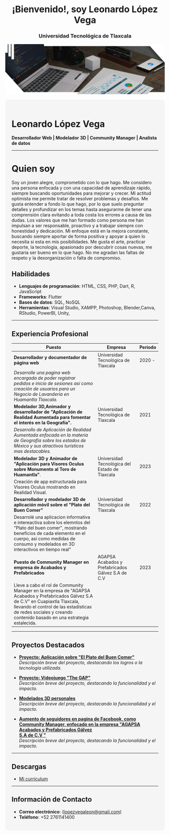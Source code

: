 
<h1 align="center">¡Bienvenido!, soy Leonardo López Vega</h1>
<h3 align="center">Universidad Tecnológica de Tlaxcala</h3>
<p align="center"> <img src="https://github.com/Bisonte555/Bisonte555/blob/main/Render1.1.png"></p>


<div style="background-color: #f5f5f5; padding: 20px; border-radius: 10px;">

# Leonardo López Vega

**Desarrollador Web | Modelador 3D | Community Manager | Analista de datos**

---
<h1><strong>Quien soy</strong></h1>
Soy un joven alegre, comprometido con lo que hago. Me considero una persona enfocada y con una capacidad de aprendizaje rápido, siempre buscando oportunidades para mejorar y crecer. Mi actitud optimista me permite tratar de resolver problemas y desafíos. Me gusta entender a fondo lo que hago, por lo que suelo preguntar detalles y profundizar en los temas hasta asegurarme de tener una comprensión clara evitando a toda costa los errores a causa de las dudas. Los valores que me han formado como persona me han impulsan a ser responsable, proactivo y a trabajar siempre con honestidad y dedicación. Mi enfoque está en la mejora constante, buscando siempre aportar de forma positiva y apoyar a quien lo necesita si esta en mis posibilidades. Me gusta el arte, practicar deporte, la tecnología, apasionado por descubrir cosas nuevas, me gustaria ser bueno en lo que hago. No me agradan las faltas de respeto y la desorganización o falta de compromiso.

## Habilidades
- **Lenguajes de programación**: HTML, CSS, PHP, Dart, R, JavaScript 
- **Frameworks**: Flutter
- **Bases de datos**: SQL, NoSQL
- **Herramientas**: Visual Studio, XAMPP, Photoshop, Blender,Canva, RStudio, PowerBI, Unity, 

---

## Experiencia Profesional

| Puesto                                  | Empresa                   | Periodo             |
|----------------------------------------|---------------------------|---------------------|
| **Desarrollador y documentador de página web**                  | Universidad Tecnológica de Tlaxcala| 2020 - |
| _Desarrolle una pagina web encargada de poder registrar pedidos e inicio de sesiones así como creación de usuarios para un Negocio de Lavanderia en Huamantla Tlaxcala._ | | |
| **Modelador 3D,Animador y desarrollador de "Aplicación de Realidad Aumentada para fomentar el interés en la Geografía".**              | Universidad Tecnológica de Tlaxcala               | 2021          |
| _Desarrollo de Aplicación de Realidad Aumentada enfocada en la materia de Geografía sobre los estados de México y sus atractivos turísticos mas destacables._ | | |
|**Modelador 3D y Animador de "Aplicación para Visores Oculus sobre Monumento al Toro de Huamantla"**. |Universidad Tecnológica del Estado de Tlaxcala |2023 |
|Creación de app estructurada para Visores Oculus mostrando en Realidad Visual.| | |
|**Desarrollador y modelador 3D de aplicación mòvil sobre el "Plato del Buen Comer"**|Universidad Tecnológica de Tlaxcala|2022|
|Desarrolé una aplicacion informativa e intereactiva sobre los elemntos del "Plato del buen comer", mostrando beneficios de cada elemento en el cuerpo, asi como medidas de consumo y modelados en 3D interactivos en tiempo real"|||
|**Puesto de Community Manager en empresa de Acabados y Prefabricados**|AGAPSA Acabados y Prefabricados Gálvez S.A de C.V| 2023 | 
|Lleve a cabo el rol de Community Manager en la empresa de "AGAPSA Acabados y Prefabricados Gálvez S.A de C.V" en Cuapiaxtla Tlaxcala, llevando el control de las estadísticas de redes sociales y creando contenido basado en una estrategia estalecida.|||



---

## Proyectos Destacados
- **[Proyecto: Aplicación sobre "El Plato del Buen Comer"](https://github.com/tuusuario/proyecto1)**  
  _Descripción breve del proyecto, destacando los logros o la tecnología utilizada._

- **[Proyecto: Videojuego "The GAP"](https://github.com/tuusuario/proyecto2)**  
  _Descripción breve del proyecto, destacando la funcionalidad y el impacto._

- **[Modelados 3D personales](https://github.com/tuusuario/proyecto2)**  
  _Descripción breve del proyecto, destacando la funcionalidad y el impacto._

- **[Aumento de seguidores en pagina de Facebook, como Community Manager, enfocado en la empresa "AGAPSA Acabados y Prefabricados Gálvez  
S.A de C.V "](https://github.com/tuusuario/proyecto2)**  
  _Descripción breve del proyecto, destacando la funcionalidad y el impacto._

---

## Descargas
- [Mi curriculum](cv.pdf)

---
## Información de Contacto
- **Correo electrónico**: (lopezvegaleon@gmail.com)
- **Teléfono**: +52 2761141400

</div>
